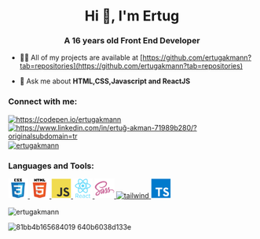####








<h1 align="center">Hi 👋, I'm Ertug</h1>
<h3 align="center">A 16 years old Front End Developer</h3>

- 👨‍💻 All of my projects are available at [https://github.com/ertugakmann?tab=repositories](https://github.com/ertugakmann?tab=repositories)

- 💬 Ask me about **HTML,CSS,Javascript and ReactJS**

<h3 align="left">Connect with me:</h3>
<p align="left">
<a href="https://codepen.io/https://codepen.io/ertugakmann" target="blank"><img align="center" src="https://raw.githubusercontent.com/rahuldkjain/github-profile-readme-generator/master/src/images/icons/Social/codepen.svg" alt="https://codepen.io/ertugakmann" height="30" width="40" /></a>
<a href="https://linkedin.com/in/https://www.linkedin.com/in/ertuğ-akman-71989b280/?originalsubdomain=tr" target="blank"><img align="center" src="https://raw.githubusercontent.com/rahuldkjain/github-profile-readme-generator/master/src/images/icons/Social/linked-in-alt.svg" alt="https://www.linkedin.com/in/ertuğ-akman-71989b280/?originalsubdomain=tr" height="30" width="40" /></a>
<a href="https://instagram.com/ertugakmann" target="blank"><img align="center" src="https://raw.githubusercontent.com/rahuldkjain/github-profile-readme-generator/master/src/images/icons/Social/instagram.svg" alt="ertugakmann" height="30" width="40" /></a>
</p>

<h3 align="left">Languages and Tools:</h3>
<p align="left"> <a href="https://getbootstrap.com" target="_blank" rel="noreferrer">  </a> <a href="https://www.w3schools.com/css/" target="_blank" rel="noreferrer"> <img src="https://raw.githubusercontent.com/devicons/devicon/master/icons/css3/css3-original-wordmark.svg" alt="css3" width="40" height="40"/> </a> <a href="https://www.w3.org/html/" target="_blank" rel="noreferrer"> <img src="https://raw.githubusercontent.com/devicons/devicon/master/icons/html5/html5-original-wordmark.svg" alt="html5" width="40" height="40"/> </a> <a href="https://developer.mozilla.org/en-US/docs/Web/JavaScript" target="_blank" rel="noreferrer"> <img src="https://raw.githubusercontent.com/devicons/devicon/master/icons/javascript/javascript-original.svg" alt="javascript" width="40" height="40"/> </a> <a href="https://reactjs.org/" target="_blank" rel="noreferrer"> <img src="https://raw.githubusercontent.com/devicons/devicon/master/icons/react/react-original-wordmark.svg" alt="react" width="40" height="40"/> </a> <a href="https://sass-lang.com" target="_blank" rel="noreferrer"> <img src="https://raw.githubusercontent.com/devicons/devicon/master/icons/sass/sass-original.svg" alt="sass" width="40" height="40"/> </a> <a href="https://tailwindcss.com/" target="_blank" rel="noreferrer"> <img src="https://www.vectorlogo.zone/logos/tailwindcss/tailwindcss-icon.svg" alt="tailwind" width="40" height="40"/> </a> <a href="https://www.typescriptlang.org/" target="_blank" rel="noreferrer"> <img src="https://raw.githubusercontent.com/devicons/devicon/master/icons/typescript/typescript-original.svg" alt="typescript" width="40" height="40"/> </a> </p> <p><img align="center" src="https://github-readme-stats.vercel.app/api/top-langs?username=ertugakmann&show_icons=true&locale=en&layout=compact" alt="ertugakmann" /></p>



![81bb4b165684019 640b6038d133e](https://github.com/ertugakmann/ertugakmann/assets/134059022/acb457e2-ea95-4712-9521-1349020d5990)
